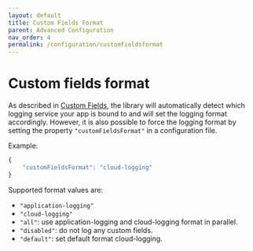 ```yaml
---
layout: default
title: Custom Fields Format
parent: Advanced Configuration
nav_order: 4
permalink: /configuration/customfieldsformat
---
```


# Custom fields format

As described in [Custom Fields](/cf-nodejs-logging-support/general-usage/custom-fields), the library will automatically detect which logging service your app is bound to and will set the logging format accordingly. However, it is also possible to force the logging format by setting the property ```"customFieldsFormat"``` in a configuration file.

Example:

```js
{
    "customFieldsFormat": "cloud-logging"
}
```

Supported format values are:

* ``` "application-logging" ```
* ``` "cloud-logging" ```
* ``` "all" ```: use application-logging and cloud-logging format in parallel.
* ``` "disabled" ```: do not log any custom fields.
* ``` "default" ```: set default format cloud-logging.
